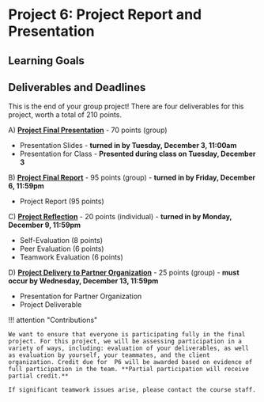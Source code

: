 # Project 6: Project Report and Presentation

## Learning Goals

## Deliverables and Deadlines

This is the end of your group project! There are four deliverables for this project, worth a total of 210 points.

A) [**Project Final Presentation**](1_final_presentation.md) - 70 points (group)

- Presentation Slides - **turned in by Tuesday, December 3, 11:00am**
- Presentation for Class - **Presented during class on Tuesday, December 3**

B) [**Project Final Report**](2_final_report.md) - 95 points (group) - **turned in by Friday, December 6, 11:59pm**

- Project Report (95 points)


C) [**Project Reflection**](3_reflection.md) - 20 points (individual) - **turned in by Monday, December 9, 11:59pm**

- Self-Evaluation (8 points)
- Peer Evaluation (6 points)
- Teamwork Evaluation (6 points)

D) [**Project Delivery to Partner Organization**](4_delivery.md) - 25 points (group) - **must occur by Wednesday, December 13, 11:59pm**

- Presentation for Partner Organization 
- Project Deliverable 





!!! attention "Contributions"

    We want to ensure that everyone is participating fully in the final project. For this project, we will be assessing participation in a variety of ways, including: evaluation of your deliverables, as well as evaluation by yourself, your teammates, and the client organization. Credit due for  P6 will be awarded based on evidence of full participation in the team. **Partial participation will receive partial credit.**

    If significant teamwork issues arise, please contact the course staff.